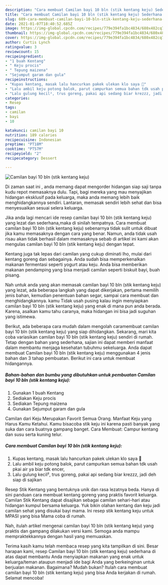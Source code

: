```yaml
---
description: "Cara membuat Camilan bayi 10 bln (stik kentang keju) Sederhana Untuk Jualan"
title: "Cara membuat Camilan bayi 10 bln (stik kentang keju) Sederhana Untuk Jualan"
slug: 609-cara-membuat-camilan-bayi-10-bln-stik-kentang-keju-sederhana-untuk-jualan
date: 2021-01-07T18:40:52.685Z
image: https://img-global.cpcdn.com/recipes/779e394fa1bc4834/680x482cq70/camilan-bayi-10-bln-stik-kentang-keju-foto-resep-utama.jpg
thumbnail: https://img-global.cpcdn.com/recipes/779e394fa1bc4834/680x482cq70/camilan-bayi-10-bln-stik-kentang-keju-foto-resep-utama.jpg
cover: https://img-global.cpcdn.com/recipes/779e394fa1bc4834/680x482cq70/camilan-bayi-10-bln-stik-kentang-keju-foto-resep-utama.jpg
author: Curtis Lynch
ratingvalue: 3
reviewcount: 15
recipeingredient:
- "1 buah Kentang"
- " Keju procis"
- " Tepung maizena"
- "Sejumput garam dan gula"
recipeinstructions:
- "Kupas kentang, masak lalu hancurkan pakek ulekan klo saya 🤭"
- "Lalu ambil keju potong balok, parut campurkan semua bahan tdk usah pkai air ya biar tdk encer,"
- "Lalu gulung kecil², trus goreng, pakai api sedang biar krezzz, jadi deh siap di sajikan"
categories:
- Resep
tags:
- camilan
- bayi
- 10

katakunci: camilan bayi 10 
nutrition: 189 calories
recipecuisine: Indonesian
preptime: "PT18M"
cooktime: "PT57M"
recipeyield: "2"
recipecategory: Dessert

---
```



![Camilan bayi 10 bln (stik kentang keju)](https://img-global.cpcdn.com/recipes/779e394fa1bc4834/680x482cq70/camilan-bayi-10-bln-stik-kentang-keju-foto-resep-utama.jpg)

Di zaman  saat ini , anda memang dapat mengorder hidangan siap saji tanpa kudu repot memasaknya dulu. Tapi, bagi mereka yang mau menyajikan hidangan eksklusif pada keluarga, maka anda memang lebih baik menghidangkannya sendiri. Lantaran, memasak sendiri lebih sehat dan bisa menyesuaikan sesuai selera keluarga.

Jika anda lagi mencari ide resep camilan bayi 10 bln (stik kentang keju) yang lezat dan sederhana,maka di sinilah tempatnya. Cara membuat camilan bayi 10 bln (stik kentang keju)  sebenarnya tidak sulit untuk dibuat jika kamu memasaknya dengan cara yang benar. Namun, anda tidak usah risau akan tidak berhasil dalam memasaknya 
sebab di artikel ini kami akan mengulas camilan bayi 10 bln (stik kentang keju) dengan tepat.  

Kentang juga tak lepas dari camilan yang cukup diminati lho, mulai dari kentang goreng dan sebagainya. Anda sudah bisa memperkenalkan makanan fermentasi seperti yogurt atau keju. Anda bisa memberikan makanan pendamping yang bisa menjadi camilan seperti biskuit bayi, buah pisang.

Nah untuk anda yang akan memasak camilan bayi 10 bln (stik kentang keju) yang lezat, ada beberapa langkah yang dapat dikerjakan, pertama memilih jenis bahan, kemudian penentuan bahan segar, sampai cara membuat dan menghidangkannya. kamu Tidak usah pusing kalau ingin menyiapkan camilan bayi 10 bln (stik kentang keju) yang enak di mana pun anda berada. Karena, asalkan kamu  tahu caranya, maka hidangan ini bisa jadi suguhan yang istimewa.

Berikut, ada beberapa cara mudah dalam mengolah caramembuat camilan bayi 10 bln (stik kentang keju) yang siap dihidangkan. Sekarang, mari kita coba variasikan camilan bayi 10 bln (stik kentang keju) sendiri di rumah. Tetap dengan bahan yang sederhana, sajian ini dapat memberi manfaat dalam membantu menjaga kesehatan tubuhmu sekeluarga. Anda dapat membuat Camilan bayi 10 bln (stik kentang keju) menggunakan 4 jenis bahan dan 3 tahap pembuatan. Berikut ini cara untuk membuat hidangannya.

<!--inarticleads1-->

##### Bahan-bahan dan bumbu yang dibutuhkan untuk pembuatan Camilan bayi 10 bln (stik kentang keju):

1. Gunakan 1 buah Kentang
1. Sediakan  Keju procis
1. Sediakan  Tepung maizena
1. Gunakan Sejumput garam dan gula


Camilan dari Keju Merupakan Favorit Semua Orang. Manfaat Keju yang Harus Kamu Ketahui. Kamu bisacoba stik keju ini karena pasti banyak yang suka dan cara buatnya gampang banget. Cara Membuat: Campur kentang dan susu serta kuning telur. 

<!--inarticleads2-->

##### Cara membuat Camilan bayi 10 bln (stik kentang keju):

1. Kupas kentang, masak lalu hancurkan pakek ulekan klo saya 🤭
1. Lalu ambil keju potong balok, parut campurkan semua bahan tdk usah pkai air ya biar tdk encer,
1. Lalu gulung kecil², trus goreng, pakai api sedang biar krezzz, jadi deh siap di sajikan


Resep Stik Kentang yang bentuknya unik dan rasa lezatnya beda. Hanya di sini panduan cara membuat kentang goreng yang praktis favorit keluarga. Camilan Stik Kentang dapat disajikan sebagai camilan sehari-hari atau hidangan kumpul bersama keluarga. Yuk bikin olahan kentang dan keju jadi camilan sehat yang disukai bayi mama. Ini resep stik kentang keju untuk MPASI yang bisa Mama coba di rumah. 

Nah, itulah artikel mengenai  camilan bayi 10 bln (stik kentang keju)  yang praktis dan gampang dilakukan versi kami. Semoga anda mampu mempraktekkannya dengan hasil yang memuaskan. 

Terima kasih kamu telah membaca resep yang kita tampilkan di sini. Besar harapan kami, resep  Camilan bayi 10 bln (stik kentang keju) sederhana di atas dapat membantu Anda menyiapkan makanan yang enak untuk keluarga/teman ataupun menjadi ide bagi Anda yang berkeinginan untuk berjualan makanan. Bagaimana? Mudah bukan? Itulah cara membuat camilan bayi 10 bln (stik kentang keju) yang bisa Anda kerjakan di rumah. Selamat mencoba!


